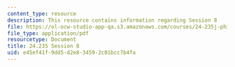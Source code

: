 ```yaml
---
content_type: resource
description: This resource contains information regarding Session 8
file: https://ol-ocw-studio-app-qa.s3.amazonaws.com/courses/24-235j-philosophy-of-law-spring-2012/e45ef41f9dd5d2e834592c01bcc7b4fa_MIT24_235JS12_Session8.pdf
file_type: application/pdf
resourcetype: Document
title: 24.235 Session 8
uid: e45ef41f-9dd5-d2e8-3459-2c01bcc7b4fa
---
```

